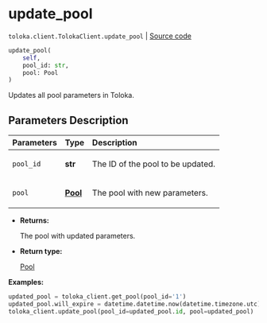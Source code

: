 # update_pool
`toloka.client.TolokaClient.update_pool` | [Source code](https://github.com/Toloka/toloka-kit/blob/v1.1.1/src/client/__init__.py#L1666)

```python
update_pool(
    self,
    pool_id: str,
    pool: Pool
)
```

Updates all pool parameters in Toloka.

## Parameters Description

| Parameters | Type | Description |
| :----------| :----| :-----------|
`pool_id`|**str**|<p>The ID of the pool to be updated.</p>
`pool`|**[Pool](toloka.client.pool.Pool.md)**|<p>The pool with new parameters.</p>

* **Returns:**

  The pool with updated parameters.

* **Return type:**

  [Pool](toloka.client.pool.Pool.md)

**Examples:**


```python
updated_pool = toloka_client.get_pool(pool_id='1')
updated_pool.will_expire = datetime.datetime.now(datetime.timezone.utc) + datetime.timedelta(days=30)
toloka_client.update_pool(pool_id=updated_pool.id, pool=updated_pool)
```
